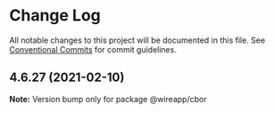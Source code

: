 # Change Log

All notable changes to this project will be documented in this file.
See [Conventional Commits](https://conventionalcommits.org) for commit guidelines.

## 4.6.27 (2021-02-10)

**Note:** Version bump only for package @wireapp/cbor
